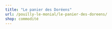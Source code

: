 ```yaml
---
title: "Le panier des Doréens"
url: /pouilly-le-monial/le-panier-des-doreens/
shop: commodité
---
```

